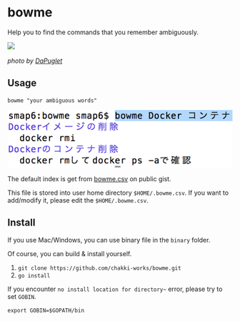 # bowme

Help you to find the commands that you remember ambiguously.

<img src="https://github.com/chakki-works/bowme/raw/master/docs/bowme.png" width="100">

*photo by [DaPuglet](https://flic.kr/p/Q2rT5L)*

## Usage

```
bowme "your ambiguous words"
```

![usage.png](./docs/usage.png)


The default index is get from [bowme.csv](https://gist.github.com/icoxfog417/55cddaa1b0c35c26cac0bace2f2b6940) on public gist.

This file is stored into user home directory `$HOME/.bowme.csv`. 
If you want to add/modify it, please edit the `$HOME/.bowme.csv`.


## Install

If you use Mac/Windows, you can use binary file in the `binary` folder.

Of course, you can build & install yourself.

1. `git clone https://github.com/chakki-works/bowme.git`
2. `go install`

If you encounter `no install location for directory~` error, please try to set `GOBIN`.

```
export GOBIN=$GOPATH/bin
```


